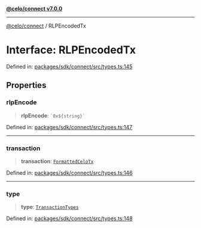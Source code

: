 [**@celo/connect v7.0.0**](../README.md)

***

[@celo/connect](../globals.md) / RLPEncodedTx

# Interface: RLPEncodedTx

Defined in: [packages/sdk/connect/src/types.ts:145](https://github.com/celo-org/developer-tooling/blob/master/packages/sdk/connect/src/types.ts#L145)

## Properties

### rlpEncode

> **rlpEncode**: `` `0x${string}` ``

Defined in: [packages/sdk/connect/src/types.ts:147](https://github.com/celo-org/developer-tooling/blob/master/packages/sdk/connect/src/types.ts#L147)

***

### transaction

> **transaction**: [`FormattedCeloTx`](FormattedCeloTx.md)

Defined in: [packages/sdk/connect/src/types.ts:146](https://github.com/celo-org/developer-tooling/blob/master/packages/sdk/connect/src/types.ts#L146)

***

### type

> **type**: [`TransactionTypes`](../type-aliases/TransactionTypes.md)

Defined in: [packages/sdk/connect/src/types.ts:148](https://github.com/celo-org/developer-tooling/blob/master/packages/sdk/connect/src/types.ts#L148)
